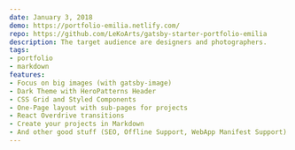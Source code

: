 ```yaml
---
date: January 3, 2018
demo: https://portfolio-emilia.netlify.com/
repo: https://github.com/LeKoArts/gatsby-starter-portfolio-emilia
description: The target audience are designers and photographers.
tags:
- portfolio
- markdown
features:
- Focus on big images (with gatsby-image)
- Dark Theme with HeroPatterns Header
- CSS Grid and Styled Components
- One-Page layout with sub-pages for projects
- React Overdrive transitions
- Create your projects in Markdown
- And other good stuff (SEO, Offline Support, WebApp Manifest Support)
---
```

